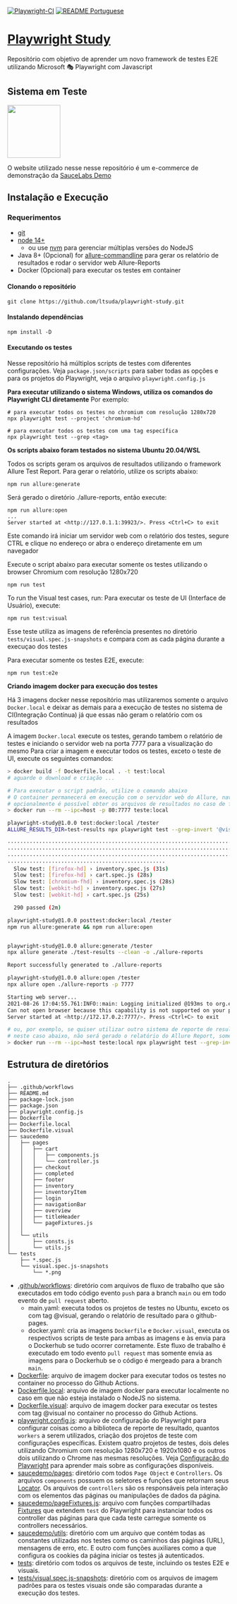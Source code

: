[![Playwright-CI](https://github.com/ltsuda/playwright-study/actions/workflows/main.yml/badge.svg)](https://github.com/ltsuda/playwright-study/actions/workflows/main.yml) [![README Portuguese](https://img.shields.io/badge/README-Portuguese-blue)](https://github.com/ltsuda/playwright-study/blob/main/README-ptbr.md)

# [Playwright Study](https://playwright.dev/)

Repositório com objetivo de aprender um novo framework de testes E2E utilizando Microsoft 🎭 Playwright com Javascript

## Sistema em Teste

<a href="https://www.saucedemo.com/">
<img src="https://www.saucedemo.com/static/media/Login_Bot_graphic.20658452.png" width=120>
</a>

O website utilizado nesse nesse repositório é um e-commerce de demonstração da [SauceLabs Demo](https://www.saucedemo.com/)




## Instalação e Execução

### Requerimentos
 - [git](https://git-scm.com/downloads)
 - [node 14+](https://nodejs.org/en/)
   - ou use [nvm](https://github.com/nvm-sh/nvm) para gerenciar múltiplas versões do NodeJS
 - Java 8+ (Opcional) for [allure-commandline](https://github.com/allure-framework/allure-npm#:~:text=Allure%20Commandline%20is%20a%20tool%20to%20generate%20Allure,you%20can%20get%20it%20installed%20directly%20from%20NPM.) para gerar os relatório de resultados e rodar o servidor web Allure-Reports
 - Docker (Opcional) para executar os testes em container

#### Clonando o repositório

```text
git clone https://github.com/ltsuda/playwright-study.git
```

#### Instalando dependências
```node
npm install -D
```

#### Executando os testes
Nesse repositório há múltiplos scripts de testes com diferentes configurações. Veja `package.json/scripts` para saber todas as opções e para os projetos do Playwright, veja o arquivo `playwright.config.js`

**Para executar utilizando o sistema Windows, utiliza os comandos do Playwright CLI diretamente**
Por exemplo:
```node
# para executar todos os testes no chromium com resolução 1280x720
npx playwright test --project 'chromium-hd'

# para executar todos os testes com uma tag específica
npx playwright test --grep <tag>
```

**Os scripts abaixo foram testados no sistema Ubuntu 20.04/WSL**

Todos os scripts geram os arquivos de resultados utilizando o framework Allure Test Report. Para gerar o relatório, utilize os scripts abaixo:
```node
npm run allure:generate
```
Será gerado o diretório ./allure-reports, então execute:
```node
npm run allure:open
...
Server started at <http://127.0.1.1:39923/>. Press <Ctrl+C> to exit
```
Este comando irá iniciar um servidor web com o relatório dos testes, segure CTRL e clique no endereço or abra o endereço diretamente em um navegador

Execute o script abaixo para executar somente os testes utilizando o browser Chromium com resolução 1280x720
```node
npm run test
```

To run the Visual test cases, run:
Para executar os teste de UI (Interface de Usuário), execute:
```node
npm run test:visual
```
Esse teste utiliza as imagens de referência presentes no diretório `tests/visual.spec.js-snapshots` e compara com as cada página durante a execuçao dos testes

Para executar somente os testes E2E, execute:
```node
npm run test:e2e
```

**Criando imagem docker para execução dos testes**

Há 3 imagens docker nesse repositório mas utilizaremos somente o arquivo `Docker.local` e deixar as demais para a execução de testes no sistema de CI(Integração Contínua) já que essas não geram o relatório com os resultados

A imagem `Docker.local` execute os testes, gerando tambem o relatório de testes e iniciando o servidor web  na porta 7777 para a visualização do mesmo
Para criar a imagem e executar todos os testes, exceto o teste de UI, execute os seguintes comandos:

```bash
> docker build -f Dockerfile.local . -t test:local
# aguarde o download e criação ...

# Para executar o script padrão, utilize o comando abaixo
# O container permanecerá em execução com o servidor web do Allure, navegue para o endereço http://localhost para visualizar o relatório dos testes e pressione CTRL+C para desligar o servidor e remover o container
# opcionalmente é possível obter os arquivos de resultados no caso de falhas em alguns testes, basta montar um volume local interligado ao container utilizando o parametro "-v /fullpath:/tester/test-results/"
> docker run --rm --ipc=host -p 80:7777 teste:local

playwright-study@1.0.0 test:docker:local /tester
ALLURE_RESULTS_DIR=test-results npx playwright test --grep-invert '@visual' --reporter=dot,allure-playwright

················································································
················································································
················································································
··················································
  Slow test: [firefox-hd] › inventory.spec.js (31s)
  Slow test: [firefox-hd] › cart.spec.js (28s)
  Slow test: [chromium-fhd] › inventory.spec.js (28s)
  Slow test: [webkit-hd] › inventory.spec.js (27s)
  Slow test: [webkit-hd] › cart.spec.js (25s)

  290 passed (2m)

playwright-study@1.0.0 posttest:docker:local /tester
npm run allure:generate && npm run allure:open


playwright-study@1.0.0 allure:generate /tester
npx allure generate ./test-results --clean -o ./allure-reports

Report successfully generated to ./allure-reports

playwright-study@1.0.0 allure:open /tester
npx allure open ./allure-reports -p 7777

Starting web server...
2021-08-26 17:04:55.761:INFO::main: Logging initialized @193ms to org.eclipse.jetty.util.log.StdErrLog
Can not open browser because this capability is not supported on your platform. You can use the link below to open the report manually.
Server started at <http://172.17.0.2:7777/>. Press <Ctrl+C> to exit

# ou, por exemplo, se quiser utilizar outro sistema de reporte de resultado, execute diretamente o comando do Playwright CLI
# neste caso abaixo, não será gerado o relatório do Allure Report, somente será mostrado o resultado dos testes em forma de lista
> docker run --rm --ipc=host teste:local npx playwright test --grep-invert '@visual' --project 'chromium-hd' --reporter=list
```

## Estrutura de diretórios
```text
.
├── .github/workflows
├── README.md
├── package-lock.json
├── package.json
├── playwright.config.js
├── Dockerfile
├── Dockerfile.local
├── Dockerfile.visual
├── saucedemo
│   ├── pages
│   │   ├── cart
│   │   │   ├── components.js
│   │   │   └── controller.js
│   │   ├── checkout
│   │   ├── completed
│   │   ├── footer
│   │   ├── inventory
│   │   ├── inventoryItem
│   │   ├── login
│   │   ├── navigationBar
│   │   ├── overview
│   │   ├── titleHeader
│   │   └── pageFixtures.js
│   │
│   └── utils
│       ├── consts.js
│       └── utils.js
└── tests
    ├── *.spec.js
    └── visual.spec.js-snapshots
        └── *.png
```
 - [.github/workflows](https://github.com/ltsuda/playwright-study/tree/main/.github/workflows): diretório com arquivos de fluxo de trabalho que são executados em todo código evento `push` para a branch `main` ou em todo evento de `pull request` aberto.
   - main.yaml: executa todos os projetos de testes no Ubuntu, exceto os com tag @visual, gerando o relatório de resultado para o github-pages.
   - docker.yaml: cria as imagens `Dockerfile` e `Docker.visual`, executa os respectivos scripts de teste para ambas as imagens e às envia para o Dockerhub se tudo ocorrer corretamente. Este fluxo de trabalho é executado em todo evento `pull request` mas somente envia as imagens para o Dockerhub se o código é mergeado para a branch `main`.
 - [Dockerfile](https://github.com/ltsuda/playwright-study/blob/main/Dockerfile): arquivo de imagem docker para executar todos os testes no container no processo do Github Actions.
 - [Dockerfile.local](https://github.com/ltsuda/playwright-study/blob/main/Dockerfile.local): arquivo de imagem docker para executar localmente no caso em que não esteja instalado o NodeJS no sistema.
 - [Dockerfile.visual](https://github.com/ltsuda/playwright-study/blob/main/Dockerfile.visual): arquivo de imagem docker para executar os testes com tag @visual no container no processo do Github Actions.
 - [playwright.config.js](https://github.com/ltsuda/playwright-study/blob/main/playwright.config.js): arquivo de configuração do Playwright para configurar coisas como a biblioteca de reporte de resultado, quantos `workers` a serem utilizados, criação dos projetos de teste com configurações específicas. Existem quatro projetos de testes, dois deles utilizando Chromium com resolução 1280x720 e 1920x1080 e os outros dois utilizando o Chrome nas mesmas resoluções. Veja [Configuração do Playwright](https://playwright.dev/docs/test-configuration) para aprender mais sobre as configurações disponíveis.
 - [saucedemo/pages](https://github.com/ltsuda/playwright-study/tree/main/saucedemo/pages): diretório com todos `Page Object` e `Controllers`. Os arquivos `components` possuem os seletores e funções que retornam seus [Locator](https://playwright.dev/docs/api/class-locator). Os arquivos de `controllers` são os responsáveis pela interação com os elementos das páginas ou manipulações de dados da página.
 - [saucedemo/pageFixtures.js](https://github.com/ltsuda/playwright-study/blob/main/saucedemo/pages/pageFixtures.js): arquivo com funções compartilhadas [Fixtures](https://playwright.dev/docs/test-fixtures) que extendem `test` do Playwright para instanciar todos os controller das páginas para que cada teste carregue somente os controllers necessários.
 - [saucedemo/utils](https://github.com/ltsuda/playwright-study/tree/main/saucedemo/utils): diretório com um arquivo que contém todas as constantes utilizadas nos testes como os caminhos das páginas (URL), mensagens de erro, etc. E outro com funções auxiliares como a que configura os cookies da página iniciar os testes já autenticados.
 - [tests](https://github.com/ltsuda/playwright-study/tree/main/tests): diretório com todos os arquivos de teste, incluindo os testes E2E e visuais.
 - [tests/visual.spec.js-snapshots](https://github.com/ltsuda/playwright-study/tree/main/tests/visual.spec.js-snapshots): diretório com os arquivos de imagem padrões para os testes visuais onde são comparadas durante a execução dos testes.
